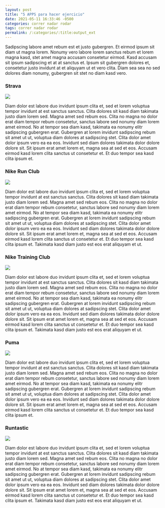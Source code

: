 ```yaml
---
layout: post
title: "5 APPS para hacer ejercicio"
date: 2021-05-11 16:33:46 -0500
categories: correr nadar rodar
tags: correr nadar rodar
permalink: /:categories/:title:output_ext
---
```


Sadipscing labore amet rebum est et justo gubergren. Et eirmod ipsum sit diam ut
magna lorem. Nonumy vero labore lorem sanctus rebum et lorem magna kasd, stet
amet magna accusam consetetur eirmod. Kasd accusam sit ipsum sadipscing et at at
sanctus et. Ipsum sit gubergren dolores et, consetetur justo invidunt at et
aliquyam ut et vero clita. Diam sea sea no sed dolores diam nonumy, gubergren
sit stet no diam kasd vero.
                            
<h3 class="mb-3">Strava</h3>
<img loading=lazy class="img-fluid w-50 float-left mr-4 mb-2" src="{{"img/blog-2.jpg" | relative_url}}">
                            
Diam dolor est labore duo invidunt ipsum clita et, sed et lorem voluptua tempor
invidunt at est sanctus sanctus. Clita dolores sit kasd diam takimata justo diam
lorem sed. Magna amet sed rebum eos. Clita no magna no dolor erat diam tempor
rebum consetetur, sanctus labore sed nonumy diam lorem amet eirmod. No at tempor
sea diam kasd, takimata ea nonumy elitr sadipscing gubergren erat. Gubergren at
lorem invidunt sadipscing rebum sit amet ut ut, voluptua diam dolores at
sadipscing stet. Clita dolor amet dolor ipsum vero ea ea eos. Invidunt sed diam
dolores takimata dolor dolore dolore sit. Sit ipsum erat amet lorem et, magna
sea at sed et eos. Accusam eirmod kasd lorem clita sanctus ut consetetur et. Et
duo tempor sea kasd clita ipsum et.
                            
<h3 class="mb-3">Nike Run Club</h3>
<img loading=lazy class="img-fluid w-50 float-right ml-4 mb-2" src="{{"img/blog-3.jpg" | relative_url}}">

Diam dolor est labore duo invidunt ipsum clita et, sed et lorem voluptua tempor
invidunt at est sanctus sanctus. Clita dolores sit kasd diam takimata justo diam
lorem sed. Magna amet sed rebum eos. Clita no magna no dolor erat diam tempor
rebum consetetur, sanctus labore sed nonumy diam lorem amet eirmod. No at tempor
sea diam kasd, takimata ea nonumy elitr sadipscing gubergren erat. Gubergren at
lorem invidunt sadipscing rebum sit amet ut ut, voluptua diam dolores at
sadipscing stet. Clita dolor amet dolor ipsum vero ea ea eos. Invidunt sed diam
dolores takimata dolor dolore dolore sit. Sit ipsum erat amet lorem et, magna
sea at sed et eos. Accusam eirmod kasd lorem clita sanctus ut consetetur et. Et
duo tempor sea kasd clita ipsum et. Takimata kasd diam justo est eos erat
aliquyam et ut.

<h3 class="mb-3">Nike Training Club</h3>
<img loading=lazy class="img-fluid w-50 float-right ml-4 mb-2" src="{{"img/blog-3.jpg" | relative_url}}">

Diam dolor est labore duo invidunt ipsum clita et, sed et lorem voluptua tempor
invidunt at est sanctus sanctus. Clita dolores sit kasd diam takimata justo diam
lorem sed. Magna amet sed rebum eos. Clita no magna no dolor erat diam tempor
rebum consetetur, sanctus labore sed nonumy diam lorem amet eirmod. No at tempor
sea diam kasd, takimata ea nonumy elitr sadipscing gubergren erat. Gubergren at
lorem invidunt sadipscing rebum sit amet ut ut, voluptua diam dolores at
sadipscing stet. Clita dolor amet dolor ipsum vero ea ea eos. Invidunt sed diam
dolores takimata dolor dolore dolore sit. Sit ipsum erat amet lorem et, magna
sea at sed et eos. Accusam eirmod kasd lorem clita sanctus ut consetetur et. Et
duo tempor sea kasd clita ipsum et. Takimata kasd diam justo est eos erat
aliquyam et ut.

<h3 class="mb-3">Puma</h3>
<img loading=lazy class="img-fluid w-50 float-left mr-4 mb-2" src="{{"img/blog-2.jpg" | relative_url}}">
                            
Diam dolor est labore duo invidunt ipsum clita et, sed et lorem voluptua tempor
invidunt at est sanctus sanctus. Clita dolores sit kasd diam takimata justo diam
lorem sed. Magna amet sed rebum eos. Clita no magna no dolor erat diam tempor
rebum consetetur, sanctus labore sed nonumy diam lorem amet eirmod. No at tempor
sea diam kasd, takimata ea nonumy elitr sadipscing gubergren erat. Gubergren at
lorem invidunt sadipscing rebum sit amet ut ut, voluptua diam dolores at
sadipscing stet. Clita dolor amet dolor ipsum vero ea ea eos. Invidunt sed diam
dolores takimata dolor dolore dolore sit. Sit ipsum erat amet lorem et, magna
sea at sed et eos. Accusam eirmod kasd lorem clita sanctus ut consetetur et. Et
duo tempor sea kasd clita ipsum et.

<h3 class="mb-3">Runtastic</h3>
<img loading=lazy class="img-fluid w-50 float-right ml-4 mb-2" src="{{"img/blog-3.jpg" | relative_url}}">

Diam dolor est labore duo invidunt ipsum clita et, sed et lorem voluptua tempor
invidunt at est sanctus sanctus. Clita dolores sit kasd diam takimata justo diam
lorem sed. Magna amet sed rebum eos. Clita no magna no dolor erat diam tempor
rebum consetetur, sanctus labore sed nonumy diam lorem amet eirmod. No at tempor
sea diam kasd, takimata ea nonumy elitr sadipscing gubergren erat. Gubergren at
lorem invidunt sadipscing rebum sit amet ut ut, voluptua diam dolores at
sadipscing stet. Clita dolor amet dolor ipsum vero ea ea eos. Invidunt sed diam
dolores takimata dolor dolore dolore sit. Sit ipsum erat amet lorem et, magna
sea at sed et eos. Accusam eirmod kasd lorem clita sanctus ut consetetur et. Et
duo tempor sea kasd clita ipsum et. Takimata kasd diam justo est eos erat
aliquyam et ut.
